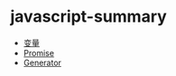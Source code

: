 # javascript-summary
* [变量](https://github.com/baoendemao/javascript-summary/tree/master/docs/variable.md)
* [Promise](https://github.com/baoendemao/javascript-summary/tree/master/docs/promise.md)
* [Generator](https://github.com/baoendemao/javascript-summary/tree/master/docs/generator.md)